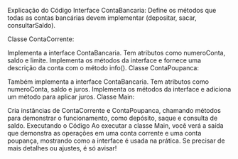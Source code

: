 Explicação do Código
Interface ContaBancaria: Define os métodos que todas as contas bancárias devem implementar (depositar, sacar, consultarSaldo).

Classe ContaCorrente:

Implementa a interface ContaBancaria.
Tem atributos como numeroConta, saldo e limite.
Implementa os métodos da interface e fornece uma descrição da conta com o método info().
Classe ContaPoupanca:

Também implementa a interface ContaBancaria.
Tem atributos como numeroConta, saldo e juros.
Implementa os métodos da interface e adiciona um método para aplicar juros.
Classe Main:

Cria instâncias de ContaCorrente e ContaPoupanca, chamando métodos para demonstrar o funcionamento, como depósito, saque e consulta de saldo.
Executando o Código
Ao executar a classe Main, você verá a saída que demonstra as operações em uma conta corrente e uma conta poupança, mostrando como a interface é usada na prática. Se precisar de mais detalhes ou ajustes, é só avisar!